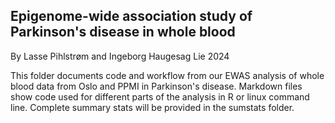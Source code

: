 ## Epigenome-wide association study of Parkinson's disease in whole blood

By Lasse Pihlstrøm and Ingeborg Haugesag Lie 2024

This folder documents code and workflow from our EWAS analysis of whole blood data from Oslo and PPMI in Parkinson's disease. Markdown files show code used for different parts of the analysis in R or linux command line. Complete summary stats will be provided in the sumstats folder.
